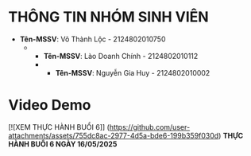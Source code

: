 # THÔNG TIN NHÓM SINH VIÊN

- **Tên-MSSV**: Võ Thành Lộc - 2124802010750
  - - **Tên-MSSV**: Lào Doanh Chính - 2124802010112
    - - **Tên-MSSV**: Nguyễn Gia Huy - 2124802010002


# Video Demo
[![XEM THỰC HÀNH BUỔI 6]] (https://github.com/user-attachments/assets/755dc8ac-2977-4d5a-bde6-199b359f030d)
**THỰC HÀNH BUỔI 6 NGÀY 16/05/2025**


